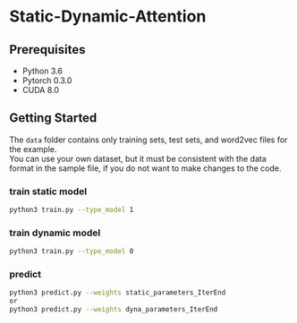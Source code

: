 # Static-Dynamic-Attention

## Prerequisites
* Python 3.6
* Pytorch 0.3.0
* CUDA 8.0

## Getting Started

The ```data``` folder contains only training sets, test sets, and word2vec files for the example. <br>
You can use your own dataset, but it must be consistent with the data format in the sample file, if you do not want to make changes to the code.
### train static model
```bash
python3 train.py --type_model 1
```
### train dynamic model
```bash
python3 train.py --type_model 0
```
### predict 
```bash
python3 predict.py --weights static_parameters_IterEnd
or 
python3 predict.py --weights dyna_parameters_IterEnd
```

